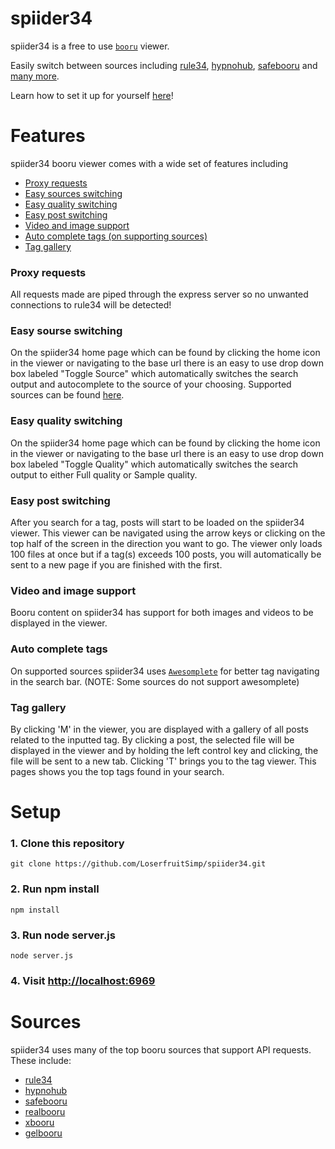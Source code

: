 # spiider34

spiider34 is a free to use [`booru`](https://booru.org/top) viewer.

Easily switch between sources including [rule34](https://rule34.xxx), [hypnohub](https://hypnohub.net), [safebooru](https://safebooru.org) and [many more](#sources).

Learn how to set it up for yourself [here](#setup)!

# Features

spiider34 booru viewer comes with a wide set of features including

- [Proxy requests](#proxy-requests)
- [Easy sources switching](#easy-sourse-switching)
- [Easy quality switching](#easy-quality-switching)
- [Easy post switching](#easy-post-switching)
- [Video and image support](#video-and-image-support)
- [Auto complete tags (on supporting sources)](#auto-complete-tags)
- [Tag gallery](#tag-gallery)

### Proxy requests

All requests made are piped through the express server so no unwanted connections to rule34 will be detected!

### Easy sourse switching

On the spiider34 home page which can be found by clicking the home icon in the viewer or navigating to the base url there is an easy to use drop down box labeled "Toggle Source" which automatically switches the search output and autocomplete to the source of your choosing. Supported sources can be found [here](#sources).

### Easy quality switching

On the spiider34 home page which can be found by clicking the home icon in the viewer or navigating to the base url there is an easy to use drop down box labeled "Toggle Quality" which automatically switches the search output to either Full quality or Sample quality.

### Easy post switching

After you search for a tag, posts will start to be loaded on the spiider34 viewer. This viewer can be navigated using the arrow keys or clicking on the top half of the screen in the direction you want to go. The viewer only loads 100 files at once but if a tag(s) exceeds 100 posts, you will automatically be sent to a new page if you are finished with the first.

### Video and image support

Booru content on spiider34 has support for both images and videos to be displayed in the viewer.

### Auto complete tags

On supported sources spiider34 uses [`Awesomplete`](https://github.com/LeaVerou/awesomplete) for better tag navigating in the search bar. (NOTE: Some sources do not support awesomplete)

### Tag gallery

By clicking 'M' in the viewer, you are displayed with a gallery of all posts related to the inputted tag. By clicking a post, the selected file will be displayed in the viewer and by holding the left control key and clicking, the file will be sent to a new tab. Clicking 'T' brings you to the tag viewer. This pages shows you the top tags found in your search.

# Setup

### 1. Clone this repository
```
git clone https://github.com/LoserfruitSimp/spiider34.git
```
### 2. Run npm install
```
npm install
```
### 3. Run node server.js
```
node server.js
```
### 4. Visit [http://localhost:6969](http://localhost:6969)


# Sources

spiider34 uses many of the top booru sources that support API requests. These include:

- [rule34](https://rule34.xxx)
- [hypnohub](https://hypnohub.net)
- [safebooru](https://safebooru.org)
- [realbooru](https://realbooru.com)
- [xbooru](https://xbooru.com)
- [gelbooru](https://gelbooru.com)

